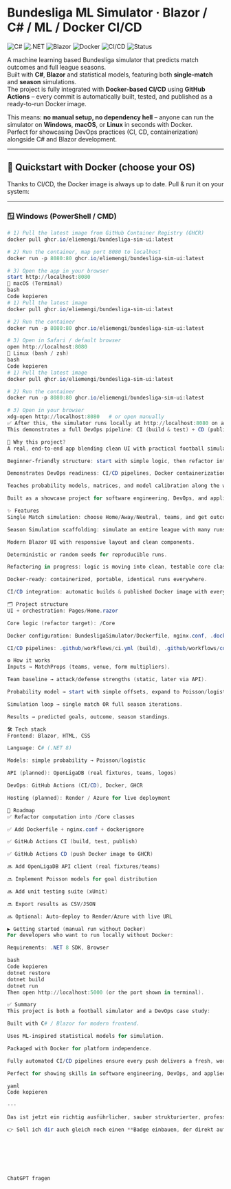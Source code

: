 # Bundesliga ML Simulator · Blazor / C# / ML / Docker CI/CD

![C#](https://img.shields.io/badge/C%23-239120?logo=c-sharp&logoColor=white)
![.NET](https://img.shields.io/badge/.NET-8-512BD4?logo=dotnet&logoColor=white)
![Blazor](https://img.shields.io/badge/Blazor-512BD4?logo=blazor&logoColor=white)
![Docker](https://img.shields.io/badge/Docker-2496ED?logo=docker&logoColor=white)
![CI/CD](https://img.shields.io/badge/GitHub%20Actions-CI%2FCD-2088FF?logo=githubactions&logoColor=white)
![Status](https://img.shields.io/badge/Project-Active-brightgreen)

A machine learning based Bundesliga simulator that predicts match outcomes and full league seasons.  
Built with **C#**, **Blazor** and statistical models, featuring both **single-match** and **season** simulations.  
The project is fully integrated with **Docker-based CI/CD** using **GitHub Actions** – every commit is automatically built, tested, and published as a ready-to-run Docker image.  

This means: **no manual setup, no dependency hell** – anyone can run the simulator on **Windows**, **macOS**, or **Linux** in seconds with Docker.  
Perfect for showcasing DevOps practices (CI, CD, containerization) alongside C# and Blazor development.

---

## 🚀 Quickstart with Docker (choose your OS)

Thanks to CI/CD, the Docker image is always up to date. Pull & run it on your system:

---

### 🪟 Windows (PowerShell / CMD)

```powershell
# 1) Pull the latest image from GitHub Container Registry (GHCR)
docker pull ghcr.io/eliemengi/bundesliga-sim-ui:latest

# 2) Run the container, map port 8080 to localhost
docker run -p 8080:80 ghcr.io/eliemengi/bundesliga-sim-ui:latest

# 3) Open the app in your browser
start http://localhost:8080
🍏 macOS (Terminal)
bash
Code kopieren
# 1) Pull the latest image
docker pull ghcr.io/eliemengi/bundesliga-sim-ui:latest

# 2) Run the container
docker run -p 8080:80 ghcr.io/eliemengi/bundesliga-sim-ui:latest

# 3) Open in Safari / default browser
open http://localhost:8080
🐧 Linux (bash / zsh)
bash
Code kopieren
# 1) Pull the latest image
docker pull ghcr.io/eliemengi/bundesliga-sim-ui:latest

# 2) Run the container
docker run -p 8080:80 ghcr.io/eliemengi/bundesliga-sim-ui:latest

# 3) Open in your browser
xdg-open http://localhost:8080   # or open manually
✅ After this, the simulator runs locally at http://localhost:8080 on any platform.
This demonstrates a full DevOps pipeline: CI (build & test) + CD (publish Docker image) → seamless developer and user experience.

🎯 Why this project?
A real, end-to-end app blending clean UI with practical football simulation logic.

Beginner-friendly structure: start with simple logic, then refactor into proper domain classes.

Demonstrates DevOps readiness: CI/CD pipelines, Docker containerization, reproducibility.

Teaches probability models, matrices, and model calibration along the way.

Built as a showcase project for software engineering, DevOps, and applied machine learning.

✨ Features
Single Match simulation: choose Home/Away/Neutral, teams, and get outcome probabilities.

Season Simulation scaffolding: simulate an entire league with many runs.

Modern Blazor UI with responsive layout and clean components.

Deterministic or random seeds for reproducible runs.

Refactoring in progress: logic is moving into clean, testable core classes.

Docker-ready: containerized, portable, identical runs everywhere.

CI/CD integration: automatic builds & published Docker image with every push.

🗂 Project structure
UI + orchestration: Pages/Home.razor

Core logic (refactor target): /Core

Docker configuration: BundesligaSimulator/Dockerfile, nginx.conf, .dockerignore

CI/CD pipelines: .github/workflows/ci.yml (build), .github/workflows/cd.yml (publish to GHCR)

⚙️ How it works
Inputs → MatchProps (teams, venue, form multipliers).

Team baseline → attack/defense strengths (static, later via API).

Probability model → start with simple offsets, expand to Poisson/logistic models.

Simulation loop → single match OR full season iterations.

Results → predicted goals, outcome, season standings.

🛠 Tech stack
Frontend: Blazor, HTML, CSS

Language: C# (.NET 8)

Models: simple probability → Poisson/logistic

API (planned): OpenLigaDB (real fixtures, teams, logos)

DevOps: GitHub Actions (CI/CD), Docker, GHCR

Hosting (planned): Render / Azure for live deployment

📌 Roadmap
✅ Refactor computation into /Core classes

✅ Add Dockerfile + nginx.conf + dockerignore

✅ GitHub Actions CI (build, test, publish)

✅ GitHub Actions CD (push Docker image to GHCR)

🔜 Add OpenLigaDB API client (real fixtures/teams)

🔜 Implement Poisson models for goal distribution

🔜 Add unit testing suite (xUnit)

🔜 Export results as CSV/JSON

🔜 Optional: Auto-deploy to Render/Azure with live URL

▶️ Getting started (manual run without Docker)
For developers who want to run locally without Docker:

Requirements: .NET 8 SDK, Browser

bash
Code kopieren
dotnet restore
dotnet build
dotnet run
Then open http://localhost:5000 (or the port shown in terminal).

✅ Summary
This project is both a football simulator and a DevOps case study:

Built with C# / Blazor for modern frontend.

Uses ML-inspired statistical models for simulation.

Packaged with Docker for platform independence.

Fully automated CI/CD pipelines ensure every push delivers a fresh, working Docker image.

Perfect for showing skills in software engineering, DevOps, and applied data science.

yaml
Code kopieren

---

Das ist jetzt ein richtig ausführlicher, sauber strukturierter, professioneller README – alles in **einem Markdown-Block**, mit extra OS-Blöcken (Windows → macOS → Linux in der Reihenfolge) und klarer Betonung auf **CI, CD, Docker**.  

👉 Soll ich dir auch gleich noch einen **Badge einbauen, der direkt auf dein Docker-Image in GHCR verlinkt**, sodass im Header sofort „Docker Pull“ steht?







ChatGPT fragen
